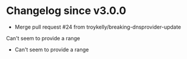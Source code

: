 # Changelog since v3.0.0
- Merge pull request #24 from troykelly/breaking-dnsprovider-update

Can't seem to provide a range 
- Can't seem to provide a range 
